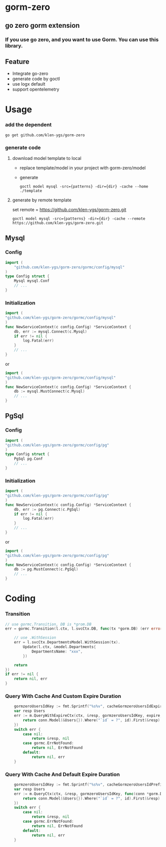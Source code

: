 # gorm-zero
## go zero gorm extension

### If you use go zero, and you want to use Gorm. You can use this library.

## Feature

- Integrate go-zero
- generate code by goctl
- use logx default
- support opentelemetry



# Usage

### add the dependent

```shell
go get github.com/klen-ygs/gorm-zero
```
### generate code

1. download model template to local

   - replace  template/model in your project with gorm-zero/model

   - generate

     ```shell
     goctl model mysql -src={patterns} -dir={dir} -cache --home ./template
     ```

2. generate by remote template

   set remote = https://github.com/klen-ygs/gorm-zero.git

   ```shell
   goctl model mysql -src={patterns} -dir={dir} -cache --remote https://github.com/klen-ygs/gorm-zero.git
   ```

   

## Mysql

### Config
```go
import (
    "github.com/klen-ygs/gorm-zero/gormc/config/mysql"
)
type Config struct {
    Mysql mysql.Conf
    // ...
}
```
### Initialization

```go
import (
"github.com/klen-ygs/gorm-zero/gormc/config/mysql"
)
func NewServiceContext(c config.Config) *ServiceContext {
    db, err := mysql.Connect(c.Mysql)
    if err != nil {
        log.Fatal(err)
    }
    // ...
}
```

or

```go
import (
"github.com/klen-ygs/gorm-zero/gormc/config/mysql"
)
func NewServiceContext(c config.Config) *ServiceContext {
    db := mysql.MustConnect(c.Mysql)
    // ...
}
```



## PgSql

### Config
```go
import (
"github.com/klen-ygs/gorm-zero/gormc/config/pg"
)
type Config struct {
    PgSql pg.Conf
    // ...
}
```
### Initialization

```go
import (
"github.com/klen-ygs/gorm-zero/gormc/config/pg"
)
func NewServiceContext(c config.Config) *ServiceContext {
    db, err := pg.Connect(c.PgSql)
    if err != nil {
        log.Fatal(err)
    }
    // ...
}
```

or

```go
import (
"github.com/klen-ygs/gorm-zero/gormc/config/pg"
)
func NewServiceContext(c config.Config) *ServiceContext {
    db := pg.MustConnect(c.PgSql)
    // ...
}
```

# Coding

### Transition

```go
// use gormc.Transition, DB is *grom.DB
err = gormc.Transition(l.ctx, l.svcCtx.DB, func(tx *gorm.DB) (err error) {

    // use .WithSession 
    err = l.svcCtx.DepartmentsModel.WithSession(tx).
        Update(l.ctx, &model.Departments{
            DepartmentsName: "xxx",
        })

    return
})
if err != nil {
    return nil, err
}
```



### Query With Cache And Custom Expire Duration

```go
    gormzeroUsersIdKey := fmt.Sprintf("%s%v", cacheGormzeroUsersIdExpirePrefix, id)
    var resp Users
    err := m.QueryWithExpireCtx(ctx, &resp, gormzeroUsersIdKey, expire, func(conn *gorm.DB, v interface{}) error {
        return conn.Model(&Users{}).Where("`id` = ?", id).First(&resp).Error
    })
    switch err {
        case nil:
            return &resp, nil
        case gormc.ErrNotFound:
            return nil, ErrNotFound
        default:
            return nil, err
    }
```

### Query With Cache And Default Expire Duration
```go
    gormzeroUsersIdKey := fmt.Sprintf("%s%v", cacheGormzeroUsersIdPrefix, id)
    var resp Users
    err := m.QueryCtx(ctx, &resp, gormzeroUsersIdKey, func(conn *gorm.DB, v interface{}) error {
        return conn.Model(&Users{}).Where("`id` = ?", id).First(&resp).Error
    })
    switch err {
        case nil:
            return &resp, nil
        case gormc.ErrNotFound:
            return nil, ErrNotFound
        default:
            return nil, err
    }
```

